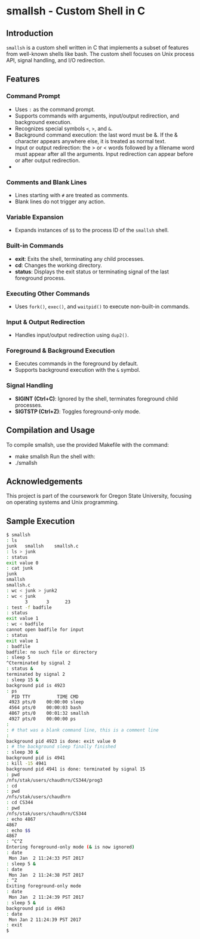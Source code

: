 # smallsh - Custom Shell in C

## Introduction

`smallsh` is a custom shell written in C that implements a subset of features from well-known shells like bash. The custom shell focuses on Unix process API, signal handling, and I/O redirection.

## Features

### Command Prompt

- Uses `:` as the command prompt.
- Supports commands with arguments, input/output redirection, and background execution.
- Recognizes special symbols `<`, `>`, and `&`.
- Background command execution: the last word must be &. If the & character appears anywhere else, it is treated as normal text.
- Input or output redirection: the > or < words followed by a filename word must appear after all the arguments. Input redirection can appear before or after output redirection.
- 

### Comments and Blank Lines

- Lines starting with `#` are treated as comments.
- Blank lines do not trigger any action.

### Variable Expansion

- Expands instances of `$$` to the process ID of the `smallsh` shell.

### Built-in Commands

- **exit**: Exits the shell, terminating any child processes.
- **cd**: Changes the working directory.
- **status**: Displays the exit status or terminating signal of the last foreground process.

### Executing Other Commands

- Uses `fork()`, `exec()`, and `waitpid()` to execute non-built-in commands.

### Input & Output Redirection

- Handles input/output redirection using `dup2()`.

### Foreground & Background Execution

- Executes commands in the foreground by default.
- Supports background execution with the `&` symbol.

### Signal Handling

- **SIGINT (Ctrl+C)**: Ignored by the shell, terminates foreground child processes.
- **SIGTSTP (Ctrl+Z)**: Toggles foreground-only mode.

## Compilation and Usage
To compile smallsh, use the provided Makefile with the command:
- make smallsh
Run the shell with:
- ./smallsh

## Acknowledgements
This project is part of the coursework for Oregon State University, focusing on operating systems and Unix programming.

## Sample Execution

```bash
$ smallsh
: ls
junk   smallsh    smallsh.c
: ls > junk
: status
exit value 0
: cat junk
junk
smallsh
smallsh.c
: wc < junk > junk2
: wc < junk
       3       3      23
: test -f badfile
: status
exit value 1
: wc < badfile
cannot open badfile for input
: status
exit value 1
: badfile
badfile: no such file or directory
: sleep 5
^Cterminated by signal 2
: status &
terminated by signal 2
: sleep 15 &
background pid is 4923
: ps
  PID TTY          TIME CMD
 4923 pts/0    00:00:00 sleep
 4564 pts/0    00:00:03 bash
 4867 pts/0    00:01:32 smallsh
 4927 pts/0    00:00:00 ps
:
: # that was a blank command line, this is a comment line
:
background pid 4923 is done: exit value 0
: # the background sleep finally finished
: sleep 30 &
background pid is 4941
: kill -15 4941
background pid 4941 is done: terminated by signal 15
: pwd
/nfs/stak/users/chaudhrn/CS344/prog3
: cd
: pwd
/nfs/stak/users/chaudhrn
: cd CS344
: pwd
/nfs/stak/users/chaudhrn/CS344
: echo 4867
4867
: echo $$
4867
: ^C^Z
Entering foreground-only mode (& is now ignored)
: date
 Mon Jan  2 11:24:33 PST 2017
: sleep 5 &
: date
 Mon Jan  2 11:24:38 PST 2017
: ^Z
Exiting foreground-only mode
: date
 Mon Jan  2 11:24:39 PST 2017
: sleep 5 &
background pid is 4963
: date
 Mon Jan 2 11:24:39 PST 2017
: exit
$


